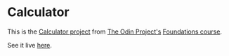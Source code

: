 # Calculator

This is the [Calculator project](https://www.theodinproject.com/paths/foundations/courses/foundations/lessons/calculator) from [The Odin Project's](https://www.theodinproject.com/) [Foundations course](https://www.theodinproject.com/paths/foundations/courses/foundations/). 

See it live [here](https://esteban90-dev.github.io/calculator/).